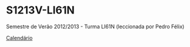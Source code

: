 S1213V-LI61N
============

Semestre de Verão 2012/2013 - Turma LI61N (leccionada por Pedro Félix)

[Calendário](https://github.com/isel-leic-ps/S1213V-LI61N/wiki/Calend%C3%A1rio)
